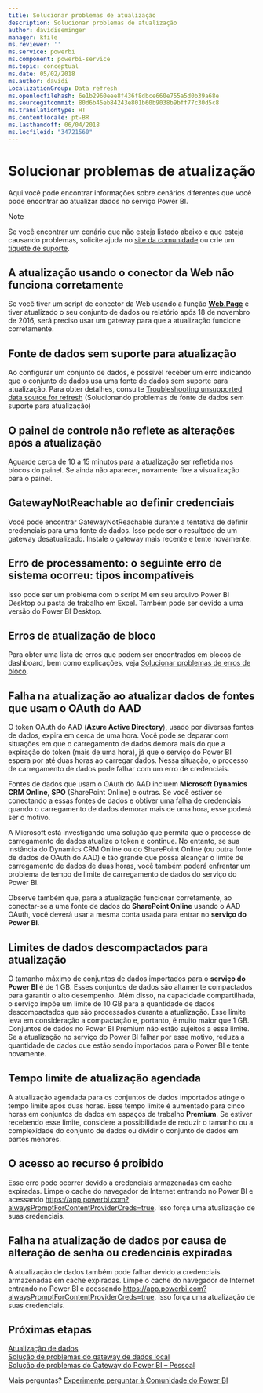 ```yaml
---
title: Solucionar problemas de atualização
description: Solucionar problemas de atualização
author: davidiseminger
manager: kfile
ms.reviewer: ''
ms.service: powerbi
ms.component: powerbi-service
ms.topic: conceptual
ms.date: 05/02/2018
ms.author: davidi
LocalizationGroup: Data refresh
ms.openlocfilehash: 6e1b2960eee8f436f8dbce660e755a5d0b39a68e
ms.sourcegitcommit: 80d6b45eb84243e801b60b9038b9bff77c30d5c8
ms.translationtype: HT
ms.contentlocale: pt-BR
ms.lasthandoff: 06/04/2018
ms.locfileid: "34721560"
---
```

# <a name="troubleshooting-refresh-scenarios"></a>Solucionar problemas de atualização
Aqui você pode encontrar informações sobre cenários diferentes que você pode encontrar ao atualizar dados no serviço Power BI.

> [!NOTE]
> Se você encontrar um cenário que não esteja listado abaixo e que esteja causando problemas, solicite ajuda no [site da comunidade](http://community.powerbi.com/) ou crie um [tíquete de suporte](https://powerbi.microsoft.com/support/).
> 
> 

## <a name="refresh-using-web-connector-doesnt-work-properly"></a>A atualização usando o conector da Web não funciona corretamente
Se você tiver um script de conector da Web usando a função [**Web.Page**](https://msdn.microsoft.com/library/mt260924.aspx) e tiver atualizado o seu conjunto de dados ou relatório após 18 de novembro de 2016, será preciso usar um gateway para que a atualização funcione corretamente.

## <a name="unsupported-data-source-for-refresh"></a>Fonte de dados sem suporte para atualização
Ao configurar um conjunto de dados, é possível receber um erro indicando que o conjunto de dados usa uma fonte de dados sem suporte para atualização. Para obter detalhes, consulte [Troubleshooting unsupported data source for refresh](service-admin-troubleshoot-unsupported-data-source-for-refresh.md) (Solucionando problemas de fonte de dados sem suporte para atualização)

## <a name="dashboard-doesnt-reflect-changes-after-refresh"></a>O painel de controle não reflete as alterações após a atualização
Aguarde cerca de 10 a 15 minutos para a atualização ser refletida nos blocos do painel.  Se ainda não aparecer, novamente fixe a visualização para o painel.

## <a name="gatewaynotreachable-when-setting-credentials"></a>GatewayNotReachable ao definir credenciais
Você pode encontrar GatewayNotReachable durante a tentativa de definir credenciais para uma fonte de dados. Isso pode ser o resultado de um gateway desatualizado.  Instale o gateway mais recente e tente novamente.

## <a name="processing-error-the-following-system-error-occurred-type-mismatch"></a>Erro de processamento: o seguinte erro de sistema ocorreu: tipos incompatíveis
Isso pode ser um problema com o script M em seu arquivo Power BI Desktop ou pasta de trabalho em Excel.  Também pode ser devido a uma versão do Power BI Desktop.

## <a name="tile-refresh-errors"></a>Erros de atualização de bloco
Para obter uma lista de erros que podem ser encontrados em blocos de dashboard, bem como explicações, veja [Solucionar problemas de erros de bloco](refresh-troubleshooting-tile-errors.md).

## <a name="refresh-fails-when-updating-data-from-sources-that-use-aad-oauth"></a>Falha na atualização ao atualizar dados de fontes que usam o OAuth do AAD
O token OAuth do AAD (**Azure Active Directory**), usado por diversas fontes de dados, expira em cerca de uma hora. Você pode se deparar com situações em que o carregamento de dados demora mais do que a expiração do token (mais de uma hora), já que o serviço do Power BI espera por até duas horas ao carregar dados. Nessa situação, o processo de carregamento de dados pode falhar com um erro de credenciais.

Fontes de dados que usam o OAuth do AAD incluem **Microsoft Dynamics CRM Online**, **SPO** (SharePoint Online) e outras. Se você estiver se conectando a essas fontes de dados e obtiver uma falha de credenciais quando o carregamento de dados demorar mais de uma hora, esse poderá ser o motivo.

A Microsoft está investigando uma solução que permita que o processo de carregamento de dados atualize o token e continue. No entanto, se sua instância do Dynamics CRM Online ou do SharePoint Online (ou outra fonte de dados de OAuth do AAD) é tão grande que possa alcançar o limite de carregamento de dados de duas horas, você também poderá enfrentar um problema de tempo de limite de carregamento de dados do serviço do Power BI.

Observe também que, para a atualização funcionar corretamente, ao conectar-se a uma fonte de dados do **SharePoint Online** usando o AAD OAuth, você deverá usar a mesma conta usada para entrar no **serviço do Power BI**.

## <a name="uncompressed-data-limits-for-refresh"></a>Limites de dados descompactados para atualização
O tamanho máximo de conjuntos de dados importados para o **serviço do Power BI** é de 1 GB. Esses conjuntos de dados são altamente compactados para garantir o alto desempenho. Além disso, na capacidade compartilhada, o serviço impõe um limite de 10 GB para a quantidade de dados descompactados que são processados durante a atualização. Esse limite leva em consideração a compactação e, portanto, é muito maior que 1 GB. Conjuntos de dados no Power BI Premium não estão sujeitos a esse limite. Se a atualização no serviço do Power BI falhar por esse motivo, reduza a quantidade de dados que estão sendo importados para o Power BI e tente novamente.

## <a name="scheduled-refresh-timeout"></a>Tempo limite de atualização agendada
A atualização agendada para os conjuntos de dados importados atinge o tempo limite após duas horas. Esse tempo limite é aumentado para cinco horas em conjuntos de dados em espaços de trabalho **Premium**. Se estiver recebendo esse limite, considere a possibilidade de reduzir o tamanho ou a complexidade do conjunto de dados ou dividir o conjunto de dados em partes menores.

## <a name="access-to-the-resource-is-forbidden"></a>O acesso ao recurso é proibido  
Esse erro pode ocorrer devido a credenciais armazenadas em cache expiradas. Limpe o cache do navegador de Internet entrando no Power BI e acessando https://app.powerbi.com?alwaysPromptForContentProviderCreds=true. Isso força uma atualização de suas credenciais. 
    
    
## <a name="data-refresh-failure-because-of-password-change-or-expired-credentials"></a>Falha na atualização de dados por causa de alteração de senha ou credenciais expiradas 
A atualização de dados também pode falhar devido a credenciais armazenadas em cache expiradas. Limpe o cache do navegador de Internet entrando no Power BI e acessando https://app.powerbi.com?alwaysPromptForContentProviderCreds=true. Isso força uma atualização de suas credenciais.


## <a name="next-steps"></a>Próximas etapas
[Atualização de dados](refresh-data.md)  
[Solução de problemas do gateway de dados local](service-gateway-onprem-tshoot.md)  
[Solução de problemas do Gateway do Power BI – Pessoal](service-admin-troubleshooting-power-bi-personal-gateway.md)  

Mais perguntas? [Experimente perguntar à Comunidade do Power BI](http://community.powerbi.com/)

